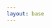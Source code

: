```yaml
---
layout: base
---
```


<link rel="stylesheet" href="/css/photo.css" type="text/css" />
<link rel="stylesheet" href="/css/lightbox.css" type="text/css" />

<div class="container">
	<div class="container-fluid" id="ebayPhoto">
    </div>
</div>

<script src="/js/masonry.pkgd.min.js"></script>
<script src="/js/imagesloaded.3.1.8.js"></script>
<script src="/js/lightbox.2.7.1.js"></script>
 

<script>

    var photo=[];


    var indexI=0;
    var msnry; 

    $(document).ready(function(){

       // $container.masonry('bindResize');
        var  container = document.querySelector('#ebayPhoto');
        msnry = new Masonry( container );
 
        {% for photo in site.categories.ebay_photo %}
            var photoObj={};
            photoObj.smallImage='{{ photo.smallImage }}';
            photoObj.title='{{ photo.title }}';
            photoObj.album='{{ photo.album }}';
            photoObj.largeImg=' {{photo.largeImg }} ' ;
            photoObj.message=' {{ photo.message }} ';
            photo.push(photoObj);
        {% endfor %}


        loadNext(0);
    })

    function loadNext(index){

        var $imgContainer=$('<a href="'+photo[index].largeImage+'" class="box span3" data-lightbox="'+photo[index].album +'" data-title="' + photo[index].title + '"></a>');
        $imgContainer.append('<br />');
        $imgContainer.append('<img class="flowImg" src="'+photo[index].smallImage+'">');
        $imgContainer.append('<br />');
        $imgContainer.append('<br />');
        $p='<p style="word-wrap: break-word">'+photo[index].message+'</p>';
        $imgContainer.append($p);
        $imgContainer.append('<br />');
       $imgContainer.imagesLoaded(function(){
            $('#ebayPhoto').masonry().append( $imgContainer ).masonry( 'appended', $imgContainer );  
             if (index+1<photo.length) loadNext(index+1); 
        });
    }
</script>